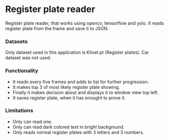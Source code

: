 # Register plate reader

Register plate reader, that works using opencv, tensorflow and yolo. It reads register plate from the frame and save it to JSON.

### Datasets

Only dataset used in this application is Kilvet.pt (Register plates). Car dataset was not used.

### Functionality

- It reads every five frames and adds to list for further progression.
- It makes top 3 of most likely register plate showing.
- Finally it makes decision about and displays it to window view top left.
- It saves register plate, when it has enought to prove it.

### Limitations

- Only can read one.
- Only can read dark colored text in bright background.
- Only reads normal register plates with 3 letters and 3 numbers.
